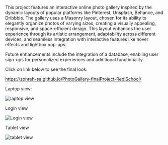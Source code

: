 This project features an interactive online photo gallery inspired by the dynamic layouts of popular platforms like Pinterest, Unsplash, Behance, and Dribbble. The gallery uses a Masonry layout, chosen for its ability to elegantly organize photos of varying sizes, creating a visually appealing, responsive, and space-efficient design. This layout enhances the user experience through its artistic arrangement, adaptability across different devices, and seamless integration with interactive features like hover effects and lightbox pop-ups.

Future enhancements include the integration of a database, enabling user sign-ups for personalized experiences and additional functionality.

Click on link below to see the final look.

https://zohreh-sa.github.io/PhotoGallery-finalProject-RediSchool/


Laptop view:

![laptop view](https://github.com/user-attachments/assets/3ad115e2-5787-40c7-9db7-bdfeda3dd756)


Login view

![Login view](https://github.com/user-attachments/assets/aea67581-2dd8-4404-846e-1996b1971669)



Tablet view

![tablet view](https://github.com/user-attachments/assets/cd521637-7c6f-47f7-89ed-747132ddb5ee)
